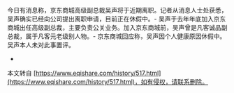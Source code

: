 今日有消息称，京东商城高级副总裁吴声将于近期离职。记者从消息人士处获悉，吴声确实已经向公司提出离职申请，目前正在休假中。-
吴声于去年年底加入京东商城出任高级副总裁，主要负责公关业务。加入京东商城前，吴声曾是凡客诚品副总裁，属于凡客元老级别人物。-
京东商城回应称，吴声因个人健康原因休假中。吴声本人未对此事置评。

-

本文转自 [https://www.eqishare.com/history/517.html](https://www.eqishare.com/history/517.html)，如有侵权，请联系删除。